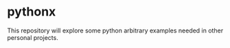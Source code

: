 # pythonx
This repository will explore some python arbitrary examples needed in other personal projects.
